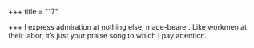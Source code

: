 +++
title = "17"

+++
I express admiration at nothing else, mace-bearer. Like workmen at  their labor,
it’s just your praise song to which I pay attention.